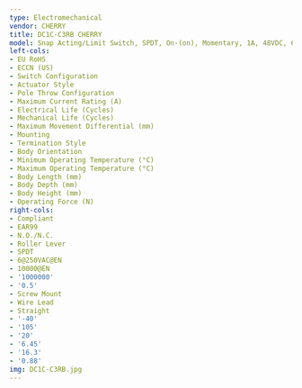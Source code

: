 ```yaml
---
type: Electromechanical
vendor: CHERRY
title: DC1C-C3RB CHERRY
model: Snap Acting/Limit Switch, SPDT, On-(on), Momentary, 1A, 48VDC, 6mm
left-cols:
- EU RoHS
- ECCN (US)
- Switch Configuration
- Actuator Style
- Pole Throw Configuration
- Maximum Current Rating (A)
- Electrical Life (Cycles)
- Mechanical Life (Cycles)
- Maximum Movement Differential (mm)
- Mounting
- Termination Style
- Body Orientation
- Minimum Operating Temperature (°C)
- Maximum Operating Temperature (°C)
- Body Length (mm)
- Body Depth (mm)
- Body Height (mm)
- Operating Force (N)
right-cols:
- Compliant
- EAR99
- N.O./N.C.
- Roller Lever
- SPDT
- 6@250VAC@EN
- 10000@EN
- '1000000'
- '0.5'
- Screw Mount
- Wire Lead
- Straight
- '-40'
- '105'
- '20'
- '6.45'
- '16.3'
- '0.88'
img: DC1C-C3RB.jpg
---
```

